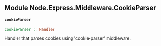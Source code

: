 ## Module Node.Express.Middleware.CookieParser

#### `cookieParser`

``` purescript
cookieParser :: Handler
```

Handler that parses cookies using 'cookie-parser' middleware.


